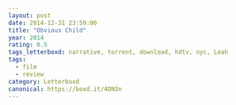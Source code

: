 ```yaml
---
layout: post 
date: 2014-12-31 23:59:00
title: "Obvious Child"
year: 2014
rating: 0.5
tags_letterboxd: narrative, torrent, download, hdtv, nyc, Leah
tags:
  - film
  - review
category: Letterboxd
canonical: https://boxd.it/4DN3n
---
```

